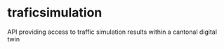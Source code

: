 # traficsimulation
API providing access to traffic simulation results within a cantonal digital twin
